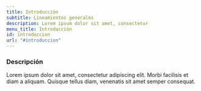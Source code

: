 ```yaml
---
title: Introducción
subtitle: Lineamientos generales
description: Lorem ipsum dolor sit amet, consectetur
menu_title: Introducción
id: introduccion   
url: "#introduccion"
---
```

 
### Descripción
 Lorem ipsum dolor sit amet, consectetur adipiscing elit. Morbi facilisis et diam a aliquam. Quisque tellus diam, venenatis sit amet semper consequat.